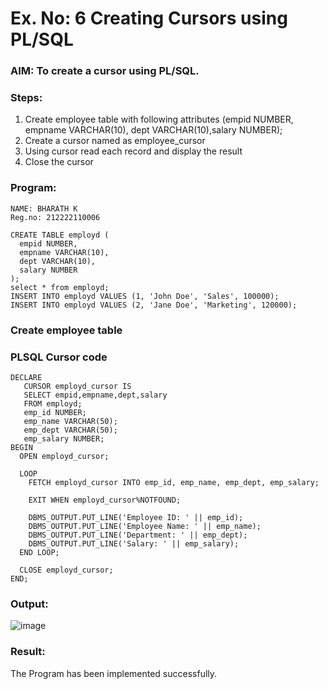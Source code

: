 # Ex. No: 6 Creating Cursors using PL/SQL

### AIM: To create a cursor using PL/SQL.

### Steps:
1. Create employee table with following attributes (empid NUMBER, empname VARCHAR(10), dept VARCHAR(10),salary NUMBER);
2. Create a cursor named as employee_cursor
3. Using cursor read each record and display the result
4. Close the cursor

### Program:
```
NAME: BHARATH K
Reg.no: 212222110006
```
```
CREATE TABLE employd (
  empid NUMBER,
  empname VARCHAR(10),
  dept VARCHAR(10),
  salary NUMBER
);
select * from employd;
INSERT INTO employd VALUES (1, 'John Doe', 'Sales', 100000);
INSERT INTO employd VALUES (2, 'Jane Doe', 'Marketing', 120000);
```
### Create employee table

### PLSQL Cursor code
```
DECLARE
   CURSOR employd_cursor IS
   SELECT empid,empname,dept,salary
   FROM employd;
   emp_id NUMBER;
   emp_name VARCHAR(50);
   emp_dept VARCHAR(50);
   emp_salary NUMBER;
BEGIN
  OPEN employd_cursor;

  LOOP
    FETCH employd_cursor INTO emp_id, emp_name, emp_dept, emp_salary;

    EXIT WHEN employd_cursor%NOTFOUND;

    DBMS_OUTPUT.PUT_LINE('Employee ID: ' || emp_id);
    DBMS_OUTPUT.PUT_LINE('Employee Name: ' || emp_name);
    DBMS_OUTPUT.PUT_LINE('Department: ' || emp_dept);
    DBMS_OUTPUT.PUT_LINE('Salary: ' || emp_salary);
  END LOOP;

  CLOSE employd_cursor;
END;
```
### Output:
![image](https://github.com/BharathCSEIOT/Ex-no-6-Creating-Cursors-using-PL-SQL/assets/122793480/de3e77b5-d9b5-4eea-9bd2-28b9098f36d3)

### Result:
The Program has been implemented successfully.
